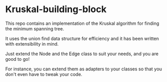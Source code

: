 Kruskal-building-block
======================
This repo contains an implementation of the Kruskal algorithm for finding the minimum spanning tree.

It uses the union find data structure for efficiency and it has been written with extensibility in mind.

Just extend the Node and the Edge class to suit your needs, and you are good to go!

For instance, you can extend them as adapters to your classes so that you don't even have to tweak your code.
